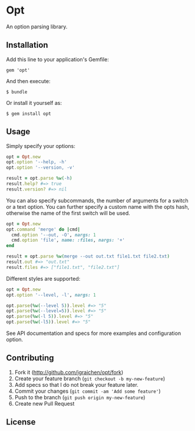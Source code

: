 # Opt

An option parsing library.

## Installation

Add this line to your application's Gemfile:

    gem 'opt'

And then execute:

    $ bundle

Or install it yourself as:

    $ gem install opt

## Usage

Simply specify your options:

```ruby
opt = Opt.new
opt.option '--help, -h'
opt.option '--version, -v'

result = opt.parse %w(-h)
result.help? #=> true
result.version? #=> nil
```

You can also specify subcommands, the number of arguments for a switch or a text option. You can further specify a custom name with the opts hash, otherwise the name of the first switch will be used.

```ruby
opt = Opt.new
opt.command 'merge' do |cmd|
  cmd.option '--out, -O', nargs: 1
  cmd.option 'file', name: :files, nargs: '+'
end

result = opt.parse %w(merge --out out.txt file1.txt file2.txt)
result.out #=> "out.txt"
result.files #=> ["file1.txt", "file2.txt"]
```

Different styles are supported:

```ruby
opt = Opt.new
opt.option '--level, -l', nargs: 1

opt.parse(%w(--level 5)).level #=> "5"
opt.parse(%w(--level=5)).level #=> "5"
opt.parse(%w(-l 5)).level #=> "5"
opt.parse(%w(-l5)).level #=> "5"
```

See API documentation and specs for more examples and configuration option.

## Contributing

1. Fork it (http://github.com/jgraichen/opt/fork)
2. Create your feature branch (`git checkout -b my-new-feature`)
3. Add specs so that I do not break your feature later.
4. Commit your changes (`git commit -am 'Add some feature'`)
5. Push to the branch (`git push origin my-new-feature`)
6. Create new Pull Request

## License
